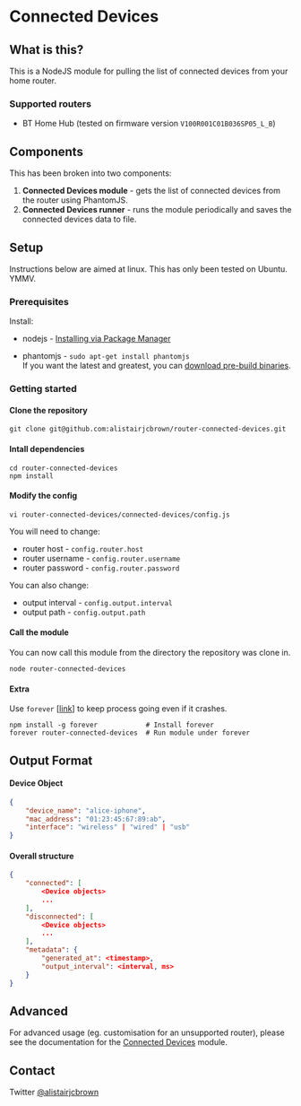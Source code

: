 # Connected Devices

## What is this?

This is a NodeJS module for pulling the list of connected devices from your home router.

### Supported routers

 * BT Home Hub (tested on firmware version `V100R001C01B036SP05_L_B`)

## Components

This has been broken into two components:

 1. __Connected Devices module__ - gets the list of connected devices from the router using PhantomJS.
 2. __Connected Devices runner__ - runs the module periodically and saves the connected devices data to file.

## Setup

Instructions below are aimed at linux. This has only been tested on Ubuntu. YMMV.

### Prerequisites

Install:

 * nodejs - [Installing via Package Manager](https://github.com/joyent/node/wiki/Installing-Node.js-via-package-manager)

 * phantomjs - `sudo apt-get install phantomjs`<br />
   If you want the latest and greatest, you can [download pre-build binaries](http://phantomjs.org/download.html).

### Getting started

#### Clone the repository

```
git clone git@github.com:alistairjcbrown/router-connected-devices.git
```

#### Intall dependencies

```
cd router-connected-devices
npm install
```

#### Modify the config

```
vi router-connected-devices/connected-devices/config.js
```

You will need to change:

 * router host - `config.router.host`
 * router username - `config.router.username`
 * router password - `config.router.password`

You can also change:

 * output interval - `config.output.interval`
 * output path - `config.output.path`

#### Call the module

You can now call this module from the directory the repository was clone in.

```
node router-connected-devices
```

#### Extra

Use `forever` [[link](https://www.npmjs.org/package/forever)] to keep process going even if it crashes.

```
npm install -g forever            # Install forever
forever router-connected-devices  # Run module under forever
```

## Output Format

#### Device Object

```json
{
	"device_name": "alice-iphone",
	"mac_address": "01:23:45:67:89:ab",
	"interface": "wireless" | "wired" | "usb"
}
```

#### Overall structure

```json
{
    "connected": [
        <Device objects>
        ...
    ],
	"disconnected": [
        <Device objects>
        ...
    ],
	"metadata": {
		"generated_at": <timestamp>,
		"output_interval": <interval, ms>
	}
}
```

## Advanced

For advanced usage (eg. customisation for an unsupported router), please see the documentation for the [Connected Devices](connected-devices/README.md) module.

## Contact

Twitter [@alistairjcbrown](http://twitter.com/alistairjcbrown)

